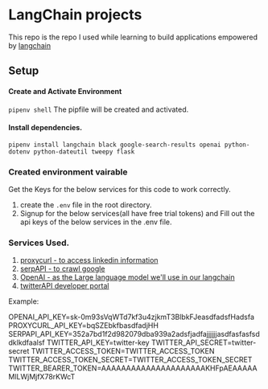 # LangChain projects
This repo is the repo I used while learning to build applications empowered by [langchain](https://python.langchain.com/docs/get_started/installation)

## Setup
#### Create and Activate Environment
```pipenv shell```
The pipfile will be created and activated.
#### Install dependencies.
```pipenv install langchain black google-search-results openai python-dotenv python-dateutil tweepy flask```

### Created environment vairable
Get the Keys for the below services for this code to work correctly.
1. create the ````.env```` file in the root directory.
2. Signup for the below services(all have free trial tokens) and Fill out the api keys of the below services in the .env file.
  ### Services Used.
1. [proxycurl - to access linkedin information](https://nubela.co/proxycurl/auth/register) 
2. [serpAPI -  to crawl google](https://serpapi.com/dashboard)
3. [OpenAI - as the Large language model we'll use in our langchain](https://platform.openai.com/)
4. [twitterAPI developer portal ](https://developer.twitter.com/en/portal/dashboard)

Example: 

OPENAI_API_KEY=sk-0m93sVqWTd7kf3u4zjkmT3BlbkFJeasdfadsfHadsfa
PROXYCURL_API_KEY=bqSZEbkfbasdfadjHH
SERPAPI_API_KEY=352a7bd1f2d982079dba939a2adsfjadfajjjjjjasdfasfasfsddklkdfaalsf
TWITTER_API_KEY=twitter-key
TWITTER_API_SECRET=twitter-secret
TWITTER_ACCESS_TOKEN=TWITTER_ACCESS_TOKEN
TWITTER_ACCESS_TOKEN_SECRET=TWITTER_ACCESS_TOKEN_SECRET
TWITTER_BEARER_TOKEN=AAAAAAAAAAAAAAAAAAAAAKHFpAEAAAAAMlLWjMjfX78rKWcT
